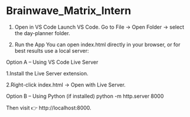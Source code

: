# Brainwave_Matrix_Intern
1. Open in VS Code
   Launch VS Code.
   Go to File → Open Folder → select the day-planner folder.

2. Run the App
   You can open index.html directly in your browser,
   or for best results use a local server:

Option A – Using VS Code Live Server

1.Install the Live Server extension.

2.Right-click index.html → Open with Live Server.

Option B – Using Python (if installed)
python -m http.server 8000


Then visit 👉 http://localhost:8000.
